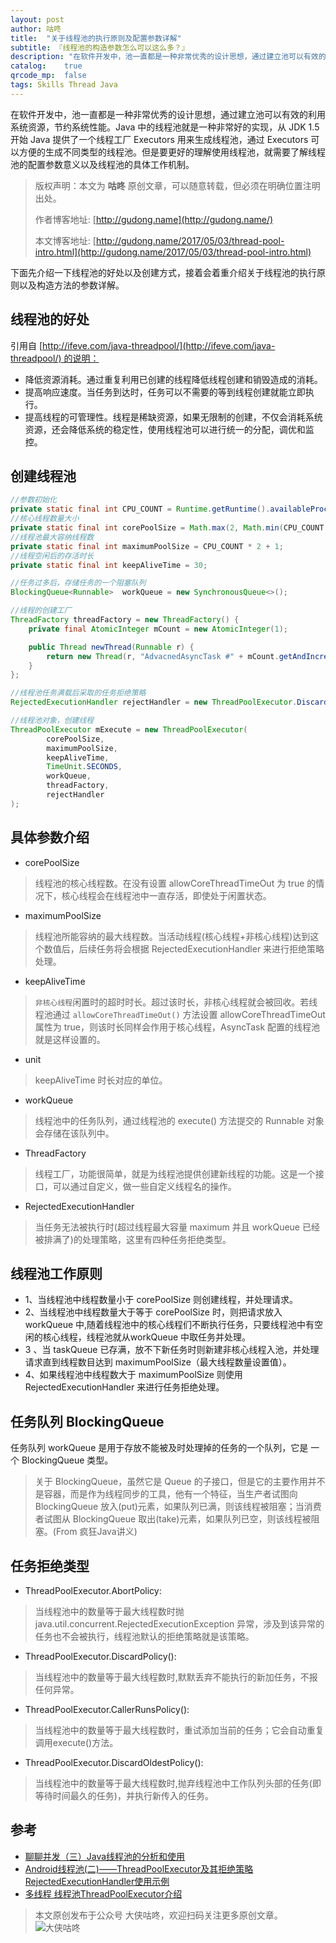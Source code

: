 ```yaml
---
layout: post
author: 咕咚
title:  "关于线程池的执行原则及配置参数详解"
subtitle: 『线程池的构造参数怎么可以这么多？』
description: "在软件开发中，池一直都是一种非常优秀的设计思想，通过建立池可以有效的利用系统资源，节约系统性能。Java 中的线程池就是一种非常好的实现，从 JDK 1.5 开始 Java 提供了一个线程工厂 Executors 用来生成线程池，通过 Executors 可以方便的生成不同类型的线程池。但是要更好的理解使用线程池，就需要了解线程池的配置参数意义以及线程池的具体工作机制。"
catalog:    true
qrcode_mp:  false
tags: Skills Thread Java 
---
```


在软件开发中，池一直都是一种非常优秀的设计思想，通过建立池可以有效的利用系统资源，节约系统性能。Java 中的线程池就是一种非常好的实现，从 JDK 1.5 开始 Java 提供了一个线程工厂 Executors 用来生成线程池，通过 Executors 可以方便的生成不同类型的线程池。但是要更好的理解使用线程池，就需要了解线程池的配置参数意义以及线程池的具体工作机制。

> 版权声明：本文为 **咕咚** 原创文章，可以随意转载，但必须在明确位置注明出处。
> 
> 作者博客地址: [http://gudong.name](http://gudong.name/)
> 
> 本文博客地址: [http://gudong.name/2017/05/03/thread-pool-intro.html](http://gudong.name/2017/05/03/thread-pool-intro.html)


下面先介绍一下线程池的好处以及创建方式，接着会着重介绍关于线程池的执行原则以及构造方法的参数详解。

## 线程池的好处

引用自 [http://ifeve.com/java-threadpool/](http://ifeve.com/java-threadpool/) 的说明：

- 降低资源消耗。通过重复利用已创建的线程降低线程创建和销毁造成的消耗。
- 提高响应速度。当任务到达时，任务可以不需要的等到线程创建就能立即执行。
- 提高线程的可管理性。线程是稀缺资源，如果无限制的创建，不仅会消耗系统资源，还会降低系统的稳定性，使用线程池可以进行统一的分配，调优和监控。

## 创建线程池

```java
//参数初始化
private static final int CPU_COUNT = Runtime.getRuntime().availableProcessors();
//核心线程数量大小
private static final int corePoolSize = Math.max(2, Math.min(CPU_COUNT - 1, 4));
//线程池最大容纳线程数
private static final int maximumPoolSize = CPU_COUNT * 2 + 1;
//线程空闲后的存活时长
private static final int keepAliveTime = 30;

//任务过多后，存储任务的一个阻塞队列
BlockingQueue<Runnable>  workQueue = new SynchronousQueue<>();

//线程的创建工厂
ThreadFactory threadFactory = new ThreadFactory() {
    private final AtomicInteger mCount = new AtomicInteger(1);

    public Thread newThread(Runnable r) {
        return new Thread(r, "AdvacnedAsyncTask #" + mCount.getAndIncrement());
    }
};

//线程池任务满载后采取的任务拒绝策略
RejectedExecutionHandler rejectHandler = new ThreadPoolExecutor.DiscardOldestPolicy();

//线程池对象，创建线程
ThreadPoolExecutor mExecute = new ThreadPoolExecutor(
        corePoolSize, 
        maximumPoolSize,
        keepAliveTime,
        TimeUnit.SECONDS,
        workQueue,
        threadFactory, 
        rejectHandler
);
```

## 具体参数介绍

- corePoolSize 

> 线程池的核心线程数。在没有设置 allowCoreThreadTimeOut 为 true 的情况下，核心线程会在线程池中一直存活，即使处于闲置状态。

- maximumPoolSize 

> 线程池所能容纳的最大线程数。当活动线程(核心线程+非核心线程)达到这个数值后，后续任务将会根据 RejectedExecutionHandler 来进行拒绝策略处理。

- keepAliveTime

> `非核心线程`闲置时的超时时长。超过该时长，非核心线程就会被回收。若线程池通过 `allowCoreThreadTimeOut()` 方法设置 allowCoreThreadTimeOut 属性为 true，则该时长同样会作用于核心线程，AsyncTask 配置的线程池就是这样设置的。

- unit

> keepAliveTime 时长对应的单位。

- workQueue 

> 线程池中的任务队列，通过线程池的 execute() 方法提交的 Runnable 对象会存储在该队列中。

- ThreadFactory 

> 线程工厂，功能很简单，就是为线程池提供创建新线程的功能。这是一个接口，可以通过自定义，做一些自定义线程名的操作。

- RejectedExecutionHandler

> 当任务无法被执行时(超过线程最大容量 maximum 并且 workQueue 已经被排满了)的处理策略，这里有四种任务拒绝类型。

## 线程池工作原则

- 1、当线程池中线程数量小于 corePoolSize 则创建线程，并处理请求。
- 2、当线程池中线程数量大于等于 corePoolSize 时，则把请求放入 workQueue 中,随着线程池中的核心线程们不断执行任务，只要线程池中有空闲的核心线程，线程池就从workQueue 中取任务并处理。
- 3 、当 taskQueue 已存满，放不下新任务时则新建非核心线程入池，并处理请求直到线程数目达到 maximumPoolSize（最大线程数量设置值）。
- 4、如果线程池中线程数大于 maximumPoolSize 则使用 RejectedExecutionHandler 来进行任务拒绝处理。

## 任务队列 BlockingQueue

任务队列 workQueue 是用于存放不能被及时处理掉的任务的一个队列，它是
一个 BlockingQueue 类型。

> 关于 BlockingQueue，虽然它是 Queue 的子接口，但是它的主要作用并不是容器，而是作为线程同步的工具，他有一个特征，当生产者试图向 BlockingQueue 放入(put)元素，如果队列已满，则该线程被阻塞；当消费者试图从 BlockingQueue 取出(take)元素，如果队列已空，则该线程被阻塞。(From 疯狂Java讲义)

## 任务拒绝类型

- ThreadPoolExecutor.AbortPolicy: 

> 当线程池中的数量等于最大线程数时抛 java.util.concurrent.RejectedExecutionException 异常，涉及到该异常的任务也不会被执行，线程池默认的拒绝策略就是该策略。

- ThreadPoolExecutor.DiscardPolicy():

> 当线程池中的数量等于最大线程数时,默默丢弃不能执行的新加任务，不报任何异常。

- ThreadPoolExecutor.CallerRunsPolicy(): 

> 当线程池中的数量等于最大线程数时，重试添加当前的任务；它会自动重复调用execute()方法。

- ThreadPoolExecutor.DiscardOldestPolicy(): 

> 当线程池中的数量等于最大线程数时,抛弃线程池中工作队列头部的任务(即等待时间最久的任务)，并执行新传入的任务。 

## 参考
- [聊聊并发（三）Java线程池的分析和使用](http://ifeve.com/java-threadpool/)
- [Android线程池(二)——ThreadPoolExecutor及其拒绝策略RejectedExecutionHandler使用示例](http://blog.csdn.net/lfdfhl/article/details/40739093)
- [多线程 线程池ThreadPoolExecutor介绍](http://blog.csdn.net/u014099894/article/details/50900689)

> 本文原创发布于公众号 大侠咕咚，欢迎扫码关注更多原创文章。
> ![大侠咕咚](http://upload-images.jianshu.io/upload_images/588640-20fdcda8075edb5d.jpg?imageMogr2/auto-orient/strip%7CimageView2/2/w/1240)
